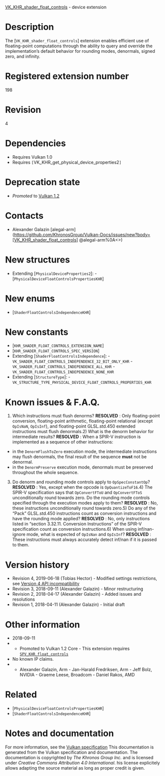 [VK_KHR_shader_float_controls](https://www.khronos.org/registry/vulkan/specs/1.3-extensions/man/html/VK_KHR_shader_float_controls.html) - device extension

# Description
The [`VK_KHR_shader_float_controls`] extension enables efficient use of
floating-point computations through the ability to query and override the
implementation’s default behavior for rounding modes, denormals, signed
zero, and infinity.

# Registered extension number
198

# Revision
4

# Dependencies
- Requires Vulkan 1.0
- Requires `[`VK_KHR_get_physical_device_properties2`]`

# Deprecation state
- *Promoted* to [Vulkan 1.2](https://www.khronos.org/registry/vulkan/specs/1.3-extensions/html/vkspec.html#versions-1.2-promotions)

# Contacts
- Alexander Galazin [alegal-arm](https://github.com/KhronosGroup/Vulkan-Docs/issues/new?body=[VK_KHR_shader_float_controls] @alegal-arm%0A<<Here describe the issue or question you have about the VK_KHR_shader_float_controls extension>>)

# New structures
- Extending [`PhysicalDeviceProperties2`]:  - [`PhysicalDeviceFloatControlsPropertiesKHR`]

# New enums
- [`ShaderFloatControlsIndependenceKHR`]

# New constants
- [`KHR_SHADER_FLOAT_CONTROLS_EXTENSION_NAME`]
- [`KHR_SHADER_FLOAT_CONTROLS_SPEC_VERSION`]
- Extending [`ShaderFloatControlsIndependence`]:  - `VK_SHADER_FLOAT_CONTROLS_INDEPENDENCE_32_BIT_ONLY_KHR`  - `VK_SHADER_FLOAT_CONTROLS_INDEPENDENCE_ALL_KHR`  - `VK_SHADER_FLOAT_CONTROLS_INDEPENDENCE_NONE_KHR` 
- Extending [`StructureType`]:  - `VK_STRUCTURE_TYPE_PHYSICAL_DEVICE_FLOAT_CONTROLS_PROPERTIES_KHR`

# Known issues & F.A.Q.
1) Which instructions must flush denorms? **RESOLVED** : Only floating-point conversion, floating-point arithmetic,
floating-point relational (except `OpIsNaN`, `OpIsInf`), and
floating-point GLSL.std.450 extended instructions must flush denormals.2) What is the denorm behavior for intermediate results? **RESOLVED** : When a SPIR-V instruction is implemented as a sequence of other
instructions:
- in the `DenormFlushToZero` execution mode, the intermediate instructions may flush denormals, the final result of the sequence  **must**  not be denormal.
- in the `DenormPreserve` execution mode, denormals must be preserved throughout the whole sequence.
3) Do denorm and rounding mode controls apply to `OpSpecConstantOp`? **RESOLVED** : Yes, except when the opcode is `OpQuantizeToF16`.4) The SPIR-V specification says that `OpConvertFToU` and
`OpConvertFToS` unconditionally round towards zero.
Do the rounding mode controls specified through the execution modes apply to
them? **RESOLVED** : No, these instructions unconditionally round towards zero.5) Do any of the “Pack” GLSL.std.450 instructions count as conversion
instructions and have the rounding mode applied? **RESOLVED** : No, only instructions listed in “section 3.32.11.
Conversion Instructions” of the SPIR-V specification count as conversion
instructions.6) When using inf/nan-ignore mode, what is expected of `OpIsNan` and
`OpIsInf`? **RESOLVED** : These instructions must always accurately detect inf/nan if it
is passed to them.

# Version history
- Revision 4, 2019-06-18 (Tobias Hector)  - Modified settings restrictions, see [Version 4 API incompatibility]() 
- Revision 3, 2018-09-11 (Alexander Galazin)  - Minor restructuring 
- Revision 2, 2018-04-17 (Alexander Galazin)  - Added issues and resolutions 
- Revision 1, 2018-04-11 (Alexander Galazin)  - Initial draft

# Other information
* 2018-09-11
*   - Promoted to Vulkan 1.2 Core  - This extension requires [`SPV_KHR_float_controls`](https://htmlpreview.github.io/?https://github.com/KhronosGroup/SPIRV-Registry/blob/master/extensions/KHR/SPV_KHR_float_controls.html) 
* No known IP claims.
*   - Alexander Galazin, Arm  - Jan-Harald Fredriksen, Arm  - Jeff Bolz, NVIDIA  - Graeme Leese, Broadcom  - Daniel Rakos, AMD

# Related
- [`PhysicalDeviceFloatControlsPropertiesKHR`]
- [`ShaderFloatControlsIndependenceKHR`]

# Notes and documentation
For more information, see the [Vulkan specification](https://www.khronos.org/registry/vulkan/specs/1.3-extensions/html/vkspec.html)
This documentation is generated from the Vulkan specification and documentation.
The documentation is copyrighted by *The Khronos Group Inc.* and is licensed under *Creative Commons Attribution 4.0 International*.
his license explicitely allows adapting the source material as long as proper credit is given.
        